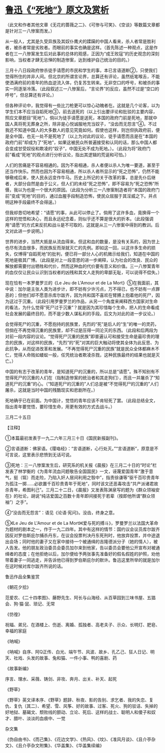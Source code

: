 # [鲁迅《“死地”》原文及赏析](https://www.vrrw.net/wx/7574.html)

（此文和作者其他文章《无花的蔷薇之二》、《可惨与可笑》、《空谈》等数篇文章都是针对三一八惨案而发。）

从一般人，尤其是久受异族及其奴仆鹰犬的蹂躏的中国人看来，杀人者常是胜利者，被杀者常是劣败者。而眼前的事实也确是这样。（首先陈述一种观点，这是作者在三一八惨案发生后对此事的总体的观感，正因为“成王败寇”的历史观念的深刻影响，当权者才肆无忌惮的制造惨案，达到维护自己统治的目的。）

三月十八日段政府惨杀徒手请愿的市民和学生的事，本已言语道断②，只使我们觉得所住的并非人间。但北京的所谓言论界，总算还有评论，虽然纸笔喉舌，不能使洒满府前的青年的热血逆流入体，仍复苏生转来。无非空口的呼号，和被杀的事实一同逐渐冷落。（此段叙述三一八惨案后，“言论界”的反应，虽然不过是“空口的呼号”，但总算还有评论。）



但各种评论中，我觉得有一些比刀枪更可以惊心动魄者在。这就是几个论客，以为学生们本不应当自蹈死地③，前去送死的（以上引出要评论和批驳的主要内容，照应文章题目“死地”）。倘以为徒手请愿是送死，本国的政府门前是死地，那就中国人真将死无葬身之所，除非是心悦诚服地充当奴子，“没齿而无怨言”④。不过我还不知道中国人的大多数人的意见究竟如何。假使也这样，则岂但执政府前，便是全中国，也无一处不是死地了（以上为对此的议论，徒手请愿而且是在“本国的政府门前”却成为了“死地”，如果这被民众所普遍接受和认同的话，那么中国人都会变成甘受奴役和欺凌的“奴子”，中国无处不成为死地。）。（此段为将“政府门前”看成“死地”的观点进行分析议论，指出其逻辑的荒诞和可怕。）

人们的苦痛是不容易相通的。因为不易相通，杀人者便以杀人为唯一要道，甚至于还当作快乐。然而也因为不容易相通，所以杀人者所显示的“死之恐怖”，仍然不能够儆戒后来，使人民永远变作牛马。历史上所记的关于改革的事，总是先仆后继者，大部分自然是由于公义，但人们的未经“死之恐怖”，即不容易为“死之恐怖”所慑，我以为也是一个很大的原因。（此段为分析三一八惨案制造者将“本国的政府门前”变成“死地”的目的，通过血腥手段制造恐怖，使民众屈服于其淫威之下。并点明这种手段最终不会得逞。）

但我却恳切地希望：“请愿”的事，从此可以停止了。倘用了这许多血，竟换得一个这样的觉悟和决心，而且永远纪念着，则似乎还不算是很大的折本。（此段强调用“请愿”的方式来反抗和战斗是不可取的，这就是从三一八惨案中得到的教训。后文对此进一步说明。）

世界的进步，当然大抵是从流血得来。但这和血的数量，是没有关系的，因为世上也尽有流血很多，而民族反而渐就灭亡的先例。即如这一回，以这许多生命的损失，仅博得“自蹈死地”的批判，便已将一部分人心的机微示给我们，知道在中国的死地是极其广博。（此段是对上一段意思的进一步阐释，认为社会的改良、民众的解放都需要付出牺牲和代价，然而这种血的代价要有意义和价值。三一八惨案青年的血仅仅让民众认识到当权者的凶残和其文人走狗的卑鄙无耻，可以说得不偿失。）

现在恰有一本罗曼罗兰的《Le Jeu de L'Amour et de La Mort》⑤在我面前，其中说：加尔是主张人类为进步计，即不妨有少许污点，万不得已，也不妨有一点罪恶的；但他们却不愿意杀库尔跋齐，因为共和国不喜欢在臂膊上抱着他的死尸，因为这过于沉重。（此段引用罗曼罗兰的作品，从另一个角度来阐释西方国家对生命的看法，为什么觉得“死尸过于沉重”？就是因为其珍惜每个生命，把人的生命看成社会发展的最终目的，而不是少数人谋私利的手段。后文为对此的进一步议论。）

会觉得死尸的沉重，不愿抱持的民族里，先烈的“死”是后人的“生”的唯一的灵药，但倘在不再觉得沉重的民族里，却不过是压得一同沦灭的东西。（此段和后两段为对前一段内容的议论。“觉得死尸沉重的民族”即普遍认可和接受生命是最珍贵的理念的民族，对这样的民族，“先烈”的“死”对其的巨大触动将使其全体为此反思、为此抗争，从而促进改革和发展。“不再觉得死尸沉重的民族”就是民众全体都麻木不仁，觉得人命贱如蝼蚁一般，任凭统治者欺凌杀戮，这种民族最终的结果也就是灭亡。）

中国的有志于改革的青年，是知道死尸的沉重的，所以总是“请愿”。殊不知别有不觉得死尸的沉重的人们在（指制造惨案的统治者和其走狗们），而且一并屠杀了“知道死尸的沉重”的心。（“知道死尸的沉重的”人们总是被“不觉得死尸的沉重的”人们屠杀，这就是当时中国的残酷现实和悲剧所在。）

死地确乎已在前面。为中国计，觉悟的青年应该不肯轻死了罢。（此段总结全文，指出青年要觉悟，要珍惜生命，用更有效的方式去战斗。）



三月二十五日





【注释】

①本篇最初发表于一九二六年三月三十日《国民新报副刊》。

②言语道断：佛家语。《璎珞经》：“言语道断，心行处灭。”“言语道断”，原意是不可言说，这里表示悲愤到无话可说。

③死地：三一八惨案发生后，研究系的机关报《晨报》在三月二十日的“时论”栏发表了林学衡的《为青年流血问题敬告全国国民》一文，诬蔑爱国青年“激于意气，挺（铤）而走险，乃陷入奸人居间利用之彀中”，指责徐谦等“驱千百珍贵青年为孤注一掷……必欲置千百珍贵青年于死地”，同时该文还恶毒攻击“共产派诸君故杀青年，希图利己”。三月二十二日，《晨报》又发表陈渊泉写的题为《群众领袖安在》的社论，胡说“纯洁爱国之百数十青年即间接死于若辈（按即他所谓“群众领袖”）之手”。

④“没齿而无怨言”：语见《论语·宪问》。没齿，终身之意。

⑤《Le Jeu de L'Amour et de La Mort》《爱与死的搏斗》，罗曼罗兰以法国大革命为题材的剧本之一，作于一九二四年。其中有这样的情节：国约议会议员库尔跋齐因反对罗伯斯庇尔捕杀丹东，在议会投票判决丹东死刑时，他放弃投票，并中途退出会场；同时他的妻子又在家中接待一个被通缉的吉隆德派分子（她的情人），被人告发。他的朋友政治委员会委员加尔来到他家，告以委员会要他公开宣布对被通缉者的态度；在他拒绝以后，加尔便给予两张事先准备好的假名假姓的护照，劝他带着妻子一同逃走，并告诉他已得到罗伯斯庇尔的默许。鲁迅这里所举的就是加尔在这时候对库尔跋齐所说的话。

鲁迅作品全集鉴赏

《朝花夕拾》

范爱农、《二十四孝图》、藤野先生、阿长与山海经、从百草园到三味书屋、五猖会、狗·猫·鼠、琐记、无常

《仿徨》

祝福、弟兄、在酒楼上、伤逝、离婚、孤独者、高老夫子、示众、长明灯、肥皂、幸福的家庭

《呐喊》

《呐喊》自序、阿Q正传、白光、端午节、风波、故乡、孔乙己、狂人日记、明天、社戏、头发的故事、兔和猫、一件小事、鸭的喜剧、药

《故事新编》

序言、理水、采薇、铸剑、非攻、奔月、出关、补天、起死

《野草》

《野草》英文译本序、《野草》题辞、秋夜、影的告别、求乞者、我的失恋、复仇、复仇〔其二〕、希望、雪、风筝、好的故事、过客、死火、狗的驳诘、失掉的好地狱、墓碣文、颓败线的颤动、立论、死后、这样的战士、聪明人和傻子和奴才、腊叶、淡淡的血痕中、一觉

杂文集

《伪自由书》、《而己集》、《花边文学》、《热风》、《坟》、《准风月谈》、《且介亭杂文》、《且介亭杂文附集》、《华盖集》、《华盖集续编》

